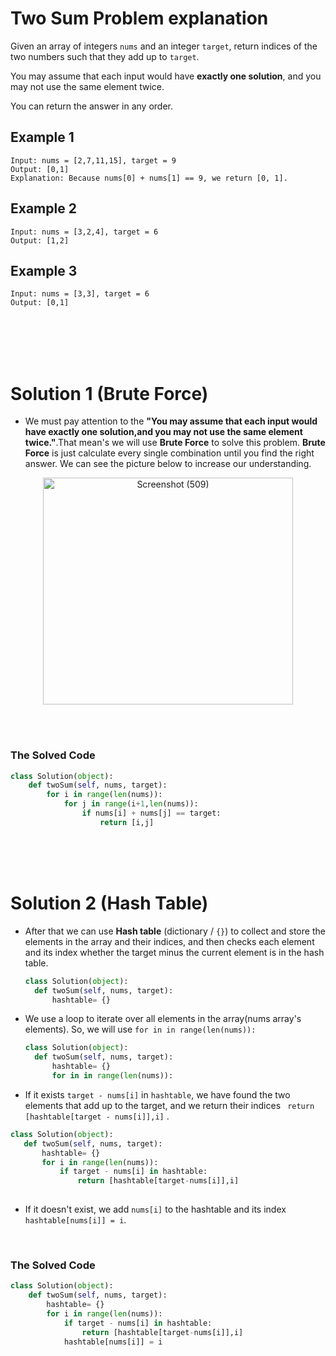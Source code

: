 # Two Sum Problem explanation

Given an array of integers ```nums``` and an integer ```target```, return indices of the two numbers such that they add up to ```target```.

You may assume that each input would have **exactly one solution**, and you may not use the same element twice.

You can return the answer in any order.

## Example 1

```
Input: nums = [2,7,11,15], target = 9
Output: [0,1]
Explanation: Because nums[0] + nums[1] == 9, we return [0, 1].
```

## Example 2

```
Input: nums = [3,2,4], target = 6
Output: [1,2]
```
                     
## Example 3

```
Input: nums = [3,3], target = 6
Output: [0,1]
```
<br>
<br>
<br>
<br>

# Solution 1 (Brute Force)

- We must pay attention to the **"You may assume that each input would have exactly one solution,and you may not use the same element twice."**.That mean's we will use **Brute Force** to solve this problem. 
**Brute Force** is just calculate every single combination until you find the right answer. We can see the picture below to increase our understanding.
<p align="center">
 <img src="https://live.staticflickr.com/65535/52683214573_8e2f41bc1c_w.jpg" width="400" height="363" alt="Screenshot (509)">
</p>
<br>
<br>

### The Solved Code

```python
class Solution(object):
    def twoSum(self, nums, target): 
        for i in range(len(nums)):
            for j in range(i+1,len(nums)):
                if nums[i] + nums[j] == target:
                    return [i,j]
```

<br>
<br>
<br>

# Solution 2 (Hash Table)
- After that we can use **Hash table** (dictionary / ```{}```) to collect and store the elements in the array and their indices, and then checks each element and its index whether the target minus the current element is in the hash table.

  ```python
  class Solution(object):
    def twoSum(self, nums, target):
        hashtable= {}
  ```

- We use a loop to iterate over all elements in the array(nums array's elements). So, we will use ```for in in range(len(nums)):```

  ```python
  class Solution(object):
    def twoSum(self, nums, target):
        hashtable= {}
        for in in range(len(nums)):
  ```
- If it exists ```target - nums[i]``` in ```hashtable```, we have found the two elements that add up to the target, and we return their indices ``` return [hashtable[target - nums[i]],i]``` .
 
 ```python
 class Solution(object):
    def twoSum(self, nums, target):
        hashtable= {}
        for i in range(len(nums)):
            if target - nums[i] in hashtable:
                return [hashtable[target-nums[i]],i]
                
  ```
  - If it doesn't exist, we add ```nums[i]``` to the hashtable and its index ```hashtable[nums[i]] = i```.
<br>

### The Solved Code

```python
class Solution(object):
    def twoSum(self, nums, target):
        hashtable= {}
        for i in range(len(nums)):
            if target - nums[i] in hashtable:
                return [hashtable[target-nums[i]],i]
            hashtable[nums[i]] = i 
```
  
  
  
  
  
  
  
  
  
  
  
  
  
